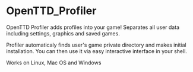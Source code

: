 OpenTTD_Profiler
================

OpenTTD Profiler adds profiles into your game! Separates all user data including settings, graphics and saved games.

Profiler automaticaly finds user's game private directory and makes initial installation. You can then use it via easy interactive interface in your shell.

Works on Linux, Mac OS and Windows
